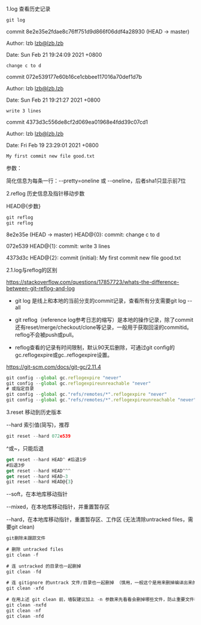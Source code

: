 1.log 查看历史记录

```javascript
git log
```

commit 8e2e35e2fdae8c76ff751d9d866f06ddf4a28930 (HEAD -> master)

Author: lzb <lzb@lzb.lzb>

Date:   Sun Feb 21 19:24:09 2021 +0800

    change c to d

commit 072e539177e60b16ce1cbbee117016a70def1d7b

Author: lzb <lzb@lzb.lzb>

Date:   Sun Feb 21 19:21:27 2021 +0800

    write 3 lines

commit 4373d3c556de8cf2d069ea01968e4fdd39c07cd1

Author: lzb <lzb@lzb.lzb>

Date:   Fri Feb 19 23:29:01 2021 +0800

    My first commit new file good.txt



参数：

简化信息为每条一行：--pretty=oneline 或 --oneline，后者sha1只显示前7位





2.reflog 历史信息及指针移动步数

HEAD@{步数}

```javascript
git reflog
git reflog
```

8e2e35e (HEAD -> master) HEAD@{0}: commit: change c to d

072e539 HEAD@{1}: commit: write 3 lines

4373d3c HEAD@{2}: commit (initial): My first commit new file good.txt



2.1.log与reflog的区别

https://stackoverflow.com/questions/17857723/whats-the-difference-between-git-reflog-and-log

- git log 是线上和本地的当前分支的commit记录，查看所有分支需要git log --all

- git reflog（reference log参考日志的缩写）是本地的操作记录，除了commit还有reset/merge/checkout/clone等记录，一般用于获取回滚的commitid。reflog不会被push或pull。

- reflog查看的记录有时间限制，默认90天后删除，可通过git config的gc.reflogexpire或gc.<pattern>.reflogexpire设置。

https://git-scm.com/docs/git-gc/2.11.4

```javascript
git config --global gc.reflogexpire "never"
git config --global gc.reflogexpireunreachable "never"
# 或指定目录
git config --global gc."refs/remotes/*".reflogexpire "never"
git config --global gc."refs/remotes/*".reflogexpireunreachable "never"
```





3.reset 移动到历史版本

--hard 索引值(简写)，推荐

```javascript
git reset --hard 072e539
```

^或~，只能后退

```javascript
get reset --hard HEAD^ #后退1步
#后退3步
get reset --hard HEAD^^^ 
get reset --hard HEAD~3
git reset --hard HEAD@{3}
```



--soft，在本地库移动指针

--mixed，在本地库移动指针，并重置暂存区

--hard，在本地库移动指针，重置暂存区、工作区 (无法清除untracked files，需要git clean)



```javascript
git删除未跟踪文件
 
# 删除 untracked files
git clean -f
 
# 连 untracked 的目录也一起删掉
git clean -fd
 
# 连 gitignore 的untrack 文件/目录也一起删掉 （慎用，一般这个是用来删掉编译出来的 .o之类的文件用的）
git clean -xfd
 
# 在用上述 git clean 前，墙裂建议加上 -n 参数来先看看会删掉哪些文件，防止重要文件被误删
git clean -nxfd
git clean -nf
git clean -nfd
```



